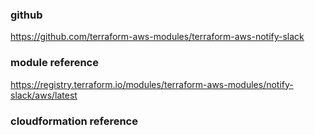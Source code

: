 ### github
https://github.com/terraform-aws-modules/terraform-aws-notify-slack

### module reference
https://registry.terraform.io/modules/terraform-aws-modules/notify-slack/aws/latest

### cloudformation reference


